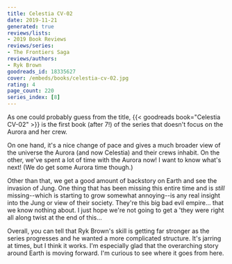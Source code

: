 ```yaml
---
title: Celestia CV-02
date: 2019-11-21
generated: true
reviews/lists:
- 2019 Book Reviews
reviews/series:
- The Frontiers Saga
reviews/authors:
- Ryk Brown
goodreads_id: 18335627
cover: /embeds/books/celestia-cv-02.jpg
rating: 4
page_count: 220
series_index: [8]
---
```

As one could probably guess from the title, {{< goodreads book="Celestia CV-02" >}} is the first book (after 7!) of the series that doesn't focus on the Aurora and her crew.  

On one hand, it's a nice change of pace and gives a much broader view of the universe the Aurora (and now Celestia) and their crews inhabit. On the other, we've spent a lot of time with the Aurora now! I want to know what's next! (We do get some Aurora time though.)  

<!--more-->

Other than that, we get a good amount of backstory on Earth and see the invasion of Jung. One thing that has been missing this entire time and is _still_ missing--which is starting to grow somewhat annoying--is any real insight into the Jung or view of their society. They're this big bad evil empire... that we know nothing about. I just hope we're not going to get a 'they were right all along twist at the end of this...  

Overall, you can tell that Ryk Brown's skill is getting far stronger as the series progresses and he wanted a more complicated structure. It's jarring at times, but I think it works. I'm especially glad that the overarching story around Earth is moving forward. I'm curious to see where it goes from here.